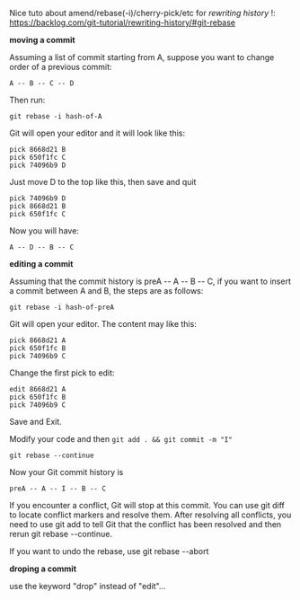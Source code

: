 Nice tuto about amend/rebase(-i)/cherry-pick/etc for *rewriting history* !:
    https://backlog.com/git-tutorial/rewriting-history/#git-rebase


**moving a commit**

Assuming a list of commit starting from A, suppose you want to change order of a previous commit:

    A -- B -- C -- D

Then run:

    git rebase -i hash-of-A

Git will open your editor and it will look like this:

    pick 8668d21 B
    pick 650f1fc C
    pick 74096b9 D

Just move D to the top like this, then save and quit

    pick 74096b9 D
    pick 8668d21 B
    pick 650f1fc C

Now you will have:

    A -- D -- B -- C


**editing a commit**

Assuming that the commit history is preA -- A -- B -- C, if you want to insert a commit between A and B, the steps are as follows:

    git rebase -i hash-of-preA

Git will open your editor. The content may like this:

    pick 8668d21 A
    pick 650f1fc B
    pick 74096b9 C

Change the first pick to edit:

    edit 8668d21 A
    pick 650f1fc B
    pick 74096b9 C

Save and Exit.

Modify your code and then `git add . && git commit -m "I"`

    git rebase --continue

Now your Git commit history is

    preA -- A -- I -- B -- C

If you encounter a conflict, Git will stop at this commit. You can use git diff to locate conflict markers and resolve them. After resolving all conflicts, you need to use git add <filename> to tell Git that the conflict has been resolved and then rerun git rebase --continue.

If you want to undo the rebase, use git rebase --abort


**droping a commit**

use the keyword "drop" instead of "edit"...

